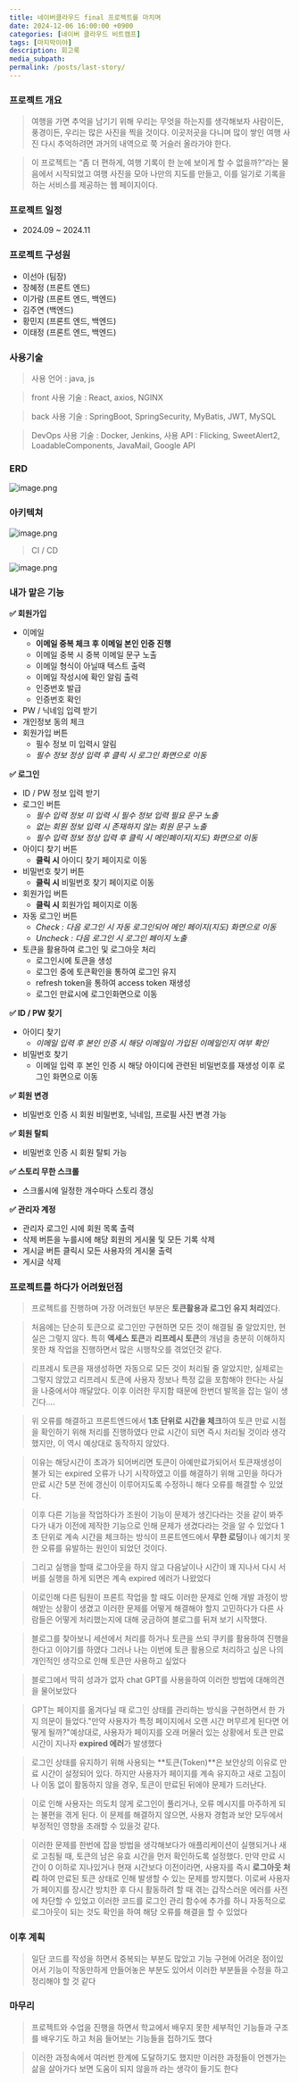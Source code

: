 ```yaml
---
title: 네이버클라우드 final 프로젝트를 마치며
date: 2024-12-06 16:00:00 +0900
categories: [네이버 클라우드 비트캠프]
tags: [마지막이야]
description: 회고록
media_subpath:
permalink: /posts/last-story/
---
```


### 프로젝트 개요

> 여행을 가면 추억을 남기기 위해 우리는 무엇을 하는지를 생각해보자 사람이든, 풍경이든, 우리는 많은 사진을 찍을 것이다. 이곳저곳을 다니며 많이 쌓인 여행 사진 다시 추억하려면 과거의 내역으로 쭉 거슬러 올라가야 한다.

> 이 프로젝트는 “좀 더 편하게, 여행 기록이 한 눈에 보이게 할 수 없을까?”라는 물음에서 시작되었고 여행 사진을 모아 나만의 지도를 만들고, 이를 일기로 기록을하는 서비스를 제공하는 웹 페이지이다.

### 프로젝트 일정

- 2024.09 ~ 2024.11

### 프로젝트 구성원

- 이선아 (팀장)
- 장혜정 (프론트 엔드)
- 이가람 (프론트 엔드, 백엔드)
- 김주연 (백엔드)
- 황민지 (프론트 엔드, 백엔드)
- 이태정 (프론트 엔드, 백엔드)

### 사용기술

> 사용 언어 : java, js

> front 사용 기술 : React, axios, NGINX

> back 사용 기술 : SpringBoot, SpringSecurity, MyBatis, JWT, MySQL

> DevOps 사용 기술 : Docker, Jenkins, 사용 API : Flicking, SweetAlert2, LoadableComponents, JavaMail, Google API

### ERD

![image.png](/assets/img/theend/image.png)

### 아키텍쳐

![image.png](/assets/img/theend/image2.png)

> CI / CD

![image.png](/assets/img/theend/image3.png)

### 내가 맡은 기능

**✅ 회원가입**

- 이메일
  - **이메일 중복 체크 후 이메일 본인 인증 진행**
  - 이메일 중복 시 중복 이메일 문구 노출
  - 이메일 형식이 아닐때 텍스트 출력
  - 이메일 작성시에 확인 알림 출력
  - 인증번호 발급
  - 인증번호 확인
- PW / 닉네임 입력 받기
- 개인정보 동의 체크
- 회원가입 버튼
  - 필수 정보 미 입력시 알림
  - _필수 정보 정상 입력 후 클릭 시 로그인 화면으로 이동_

**✅ 로그인**

- ID / PW 정보 입력 받기
- 로그인 버튼
  - _필수 입력 정보 미 입력 시 필수 정보 입력 필요 문구 노출_
  - _없는 회원 정보 입력 시 존재하지 않는 회원 문구 노출_
  - _필수 입력 정보 정상 입력 후 클릭 시 메인페이지(지도) 화면으로 이동_
- 아이디 찾기 버튼
  - **클릭 시** 아이디 찾기 페이지로 이동
- 비밀번호 찾기 버튼
  - **클릭 시** 비밀번호 찾기 페이지로 이동
- 회원가입 버튼
  - **클릭 시** 회원가입 페이지로 이동
- 자동 로그인 버튼
  - _Check : 다음 로그인 시 자동 로그인되어 메인 페이지(지도) 화면으로 이동_
  - _Uncheck : 다음 로그인 시 로그인 페이지 노출_
- 토큰을 활용하여 로그인 및 로그아웃 처리
  - 로그인시에 토큰을 생성
  - 로그인 중에 토큰확인을 통하여 로그인 유지
  - refresh token을 통하여 access token 재생성
  - 로그인 만료시에 로그인화면으로 이동

**✅ ID / PW 찾기**

- 아이디 찾기
  - _이메일 입력 후 본인 인증 시 해당 이메일이 가입된 이메일인지 여부 확인_
- 비밀번호 찾기
  - 이메일 입력 후 본인 인증 시 해당 아이디에 관련된 비밀번호를 재생성 이후 로그인 화면으로 이동

**✅ 회원 변경**

- 비밀번호 인증 시 회원 비밀번호, 닉네임, 프로필 사진 변경 가능

**✅ 회원 탈퇴**

- 비밀번호 인증 시 회원 탈퇴 가능

**✅ 스토리 무한 스크롤**

- 스크롤시에 일정한 개수마다 스토리 갱싱

**✅ 관리자 계정**

- 관리자 로그인 시에 회원 목록 출력
- 삭제 버튼을 누를시에 해당 회원의 게시물 및 모든 기록 삭제
- 게시글 버튼 클릭시 모든 사용자의 게시물 출력
- 게시글 삭제

### 프로젝트를 하다가 어려웠던점

> 프로젝트를 진행하며 가장 어려웠던 부분은 **토큰활용과 로그인 유지 처리**였다.

> 처음에는 단순히 토큰으로 로그인만 구현하면 모든 것이 해결될 줄 알았지만, 현실은 그렇지 않다. 특히 **액세스 토큰**과 **리프레시 토큰**의 개념을 충분히 이해하지 못한 채 작업을 진행하면서 많은 시행착오를 겪었던것 같다.

> 리프레시 토큰을 재생성하면 자동으로 모든 것이 처리될 줄 알았지만, 실제로는 그렇지 않았고 리프레시 토큰에 사용자 정보나 특정 값을 포함해야 한다는 사실을 나중에서야 깨달았다. 이후 이러한 무지함 때문에 한번더 발목을 잡는 일이 생긴다….

> 위 오류를 해결하고 프론트엔드에서 **1초 단위로 시간을 체크**하여 토큰 만료 시점을 확인하기 위해 처리를 진행하였다 만료 시간이 되면 즉시 처리될 것이라 생각했지만, 이 역시 예상대로 동작하지 않았다.

> 이유는 해당시간이 초과가 되어버리면 토큰이 아예만료가되어서 토큰재생성이 불가 되는 expired 오류가 나기 시작하였고 이를 해결하기 위해 고민을 하다가 만료 시간 5분 전에 갱신이 이루어지도록 수정하니 해다 오류를 해결할 수 있었다.

> 이후 다른 기능을 작업하다가 조원이 기능이 문제가 생긴다라는 것을 같이 봐주다가 내가 이전에 제작한 기능으로 인해 문제가 생겼다라는 것을 알 수 있었다 1초 단위로 계속 시간을 체크하는 방식이 프론트엔드에서 **무한 로딩**이나 예기치 못한 오류를 유발하는 원인이 되었던 것이다.

> 그리고 실행을 할때 로그아웃을 하지 않고 다음날이나 시간이 꽤 지나서 다시 서버를 실행을 하게 되면은 계속 expired 에러가 나왔었다

> 이로인해 다른 팀원이 프론트 작업을 할 때도 이러한 문제로 인해 개발 과정이 방해받는 상황이 생겼고 이러한 문제를 어떻게 해결해야 할지 고민하다가 다른 사람들은 어떻게 처리했는지에 대해 궁금하여 블로그를 뒤져 보기 시작했다.

> 블로그를 찾아보니 세션에서 처리를 하거나 토큰을 쓰되 쿠키를 활용하여 진행을 한다고 이야기를 하였다 그러나 나는 이번에 토큰 활용으로 처리하고 싶은 나의 개인적인 생각으로 인해 토큰만 사용하고 싶었다

> 블로그에서 딱히 성과가 없자 chat GPT를 사용을하여 이러한 방법에 대해의견을 물어보았다

> GPT는 페이지를 옮겨다닐 때 로그인 상태를 관리하는 방식을 구현하면서 한 가지 의문이 들었다."만약 사용자가 특정 페이지에서 오랜 시간 머무르게 된다면 어떻게 될까?"예상대로, 사용자가 페이지를 오래 머물러 있는 상황에서 토큰 만료 시간이 지나자 **expired 에러**가 발생했다

> 로그인 상태를 유지하기 위해 사용되는 **토큰(Token)**은 보안상의 이유로 만료 시간이 설정되어 있다. 하지만 사용자가 페이지를 계속 유지하고 새로 고침이나 이동 없이 활동하지 않을 경우, 토큰이 만료된 뒤에야 문제가 드러난다.

> 이로 인해 사용자는 의도치 않게 로그인이 풀리거나, 오류 메시지를 마주하게 되는 불편을 겪게 된다. 이 문제를 해결하지 않으면, 사용자 경험과 보안 모두에서 부정적인 영향을 초래할 수 있을것 같다.

> 이러한 문제를 한번에 잡을 방법을 생각해보다가 애플리케이션이 실행되거나 새로 고침될 때, 토큰의 남은 유효 시간을 먼저 확인하도록 설정했다. 만약 만료 시간이 0 이하로 지나있거나 현재 시간보다 이전이라면, 사용자를 즉시 **로그아웃 처리** 하여 만료된 토큰 상태로 인해 발생할 수 있는 문제를 방지했다. 이로써 사용자가 페이지를 장시간 방치한 후 다시 활동하려 할 때 겪는 갑작스러운 에러를 사전에 차단할 수 있었고 이러한 코드를 로그인 관리 함수에 추가를 하니 자동적으로 로그아웃이 되는 것도 확인을 하여 해당 오류를 해결을 할 수 있었다

### 이후 계획

> 일단 코드를 작성을 하면서 중복되는 부분도 많았고 기능 구현에 어려운 점이있어서 기능이 작동만하게 만들어놓은 부분도 있어서 이러한 부분들을 수정을 하고 정리해야 할 것 같다

### 마무리

> 프로젝트와 수업을 진행을 하면서 학교에서 배우지 못한 세부적인 기능들과 구조를 배우기도 하고 처음 들어보는 기능들을 접하기도 했다

> 이러한 과정속에서 여러번 한계에 도달하기도 했지만 이러한 과정들이 언젠가는 삶을 살아가다 보면 도움이 되지 않을까 라는 생각이 들기도 한다
